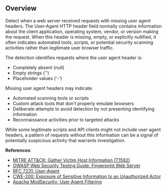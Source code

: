 ## Overview

Detect when a web server received requests with missing user agent headers. The User-Agent HTTP header field normally contains information about the client application, operating system, vendor, or version making the request. When this header is missing, empty, or explicitly nullified, it often indicates automated tools, scripts, or potential security scanning activities rather than legitimate user browser traffic.

The detection identifies requests where the user agent header is:
- Completely absent (null)
- Empty strings ('')
- Placeholder values ('-')

Missing user agent headers may indicate:
- Automated scanning tools or scripts
- Custom attack tools that don't properly emulate browsers
- Deliberate attempts to avoid detection by not presenting identifying information
- Reconnaissance activities prior to targeted attacks

While some legitimate scripts and API clients might not include user agent headers, a pattern of requests without this information can be a signal of potentially suspicious activity that warrants investigation.

**References**:
- [MITRE ATT&CK: Gather Victim Host Information (T1592)](https://attack.mitre.org/techniques/T1592/)
- [OWASP Web Security Testing Guide: Fingerprint Web Server](https://owasp.org/www-project-web-security-testing-guide/stable/4-Web_Application_Security_Testing/01-Information_Gathering/01-Conduct_Search_Engine_Discovery_Reconnaissance_for_Information_Leakage)
- [RFC 7231: User-Agent](https://tools.ietf.org/html/rfc7231#section-5.5.3)
- [CWE-200: Exposure of Sensitive Information to an Unauthorized Actor](https://cwe.mitre.org/data/definitions/200.html)
- [Apache ModSecurity: User Agent Filtering](https://github.com/SpiderLabs/ModSecurity/wiki/Reference-Manual-(v2.x)#useragent) 